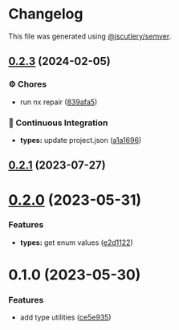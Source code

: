 # Changelog

This file was generated using [@jscutlery/semver](https://github.com/jscutlery/semver).

## [0.2.3](https://github.com/laudebugs/laudebugs/compare/types-0.2.2...types-0.2.3) (2024-02-05)


### ⚙️ Chores

* run nx repair ([839afa5](https://github.com/laudebugs/laudebugs/commit/839afa5132d6fcf61c123deeb0b095812690fc01))


### 🤖 Continuous Integration

* **types:** update project.json ([a1a1696](https://github.com/laudebugs/laudebugs/commit/a1a16966d4f625c3201ccae6af27cafd8a311d58))

## [0.2.1](https://github.com/laudebugs/laudebugs/compare/types-0.2.0...types-0.2.1) (2023-07-27)

# [0.2.0](https://github.com/laudebugs/laudebugs/compare/types-0.1.0...types-0.2.0) (2023-05-31)


### Features

* **types:** get enum values ([e2d1122](https://github.com/laudebugs/laudebugs/commit/e2d1122d3c10fcfe24259413d8ef9c44478c2b3b))



# 0.1.0 (2023-05-30)

### Features

- add type utilities ([ce5e935](https://github.com/laudebugs/laudebugs/commit/ce5e9352f89b7346f18648ab520b74d9c63e6830))
